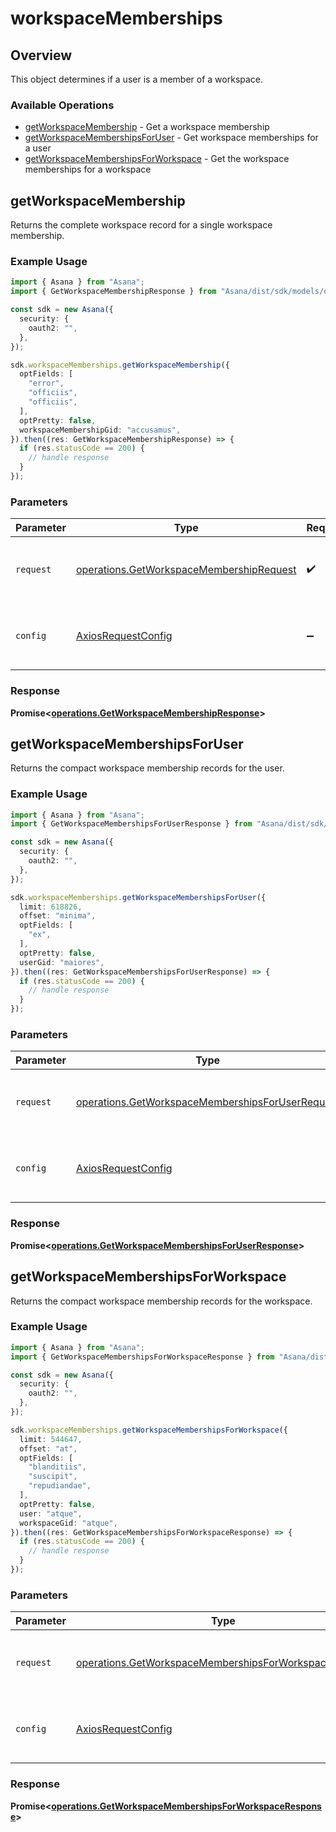 # workspaceMemberships

## Overview

This object determines if a user is a member of a workspace.

### Available Operations

* [getWorkspaceMembership](#getworkspacemembership) - Get a workspace membership
* [getWorkspaceMembershipsForUser](#getworkspacemembershipsforuser) - Get workspace memberships for a user
* [getWorkspaceMembershipsForWorkspace](#getworkspacemembershipsforworkspace) - Get the workspace memberships for a workspace

## getWorkspaceMembership

Returns the complete workspace record for a single workspace membership.

### Example Usage

```typescript
import { Asana } from "Asana";
import { GetWorkspaceMembershipResponse } from "Asana/dist/sdk/models/operations";

const sdk = new Asana({
  security: {
    oauth2: "",
  },
});

sdk.workspaceMemberships.getWorkspaceMembership({
  optFields: [
    "error",
    "officiis",
    "officiis",
  ],
  optPretty: false,
  workspaceMembershipGid: "accusamus",
}).then((res: GetWorkspaceMembershipResponse) => {
  if (res.statusCode == 200) {
    // handle response
  }
});
```

### Parameters

| Parameter                                                                                            | Type                                                                                                 | Required                                                                                             | Description                                                                                          |
| ---------------------------------------------------------------------------------------------------- | ---------------------------------------------------------------------------------------------------- | ---------------------------------------------------------------------------------------------------- | ---------------------------------------------------------------------------------------------------- |
| `request`                                                                                            | [operations.GetWorkspaceMembershipRequest](../../models/operations/getworkspacemembershiprequest.md) | :heavy_check_mark:                                                                                   | The request object to use for the request.                                                           |
| `config`                                                                                             | [AxiosRequestConfig](https://axios-http.com/docs/req_config)                                         | :heavy_minus_sign:                                                                                   | Available config options for making requests.                                                        |


### Response

**Promise<[operations.GetWorkspaceMembershipResponse](../../models/operations/getworkspacemembershipresponse.md)>**


## getWorkspaceMembershipsForUser

Returns the compact workspace membership records for the user.

### Example Usage

```typescript
import { Asana } from "Asana";
import { GetWorkspaceMembershipsForUserResponse } from "Asana/dist/sdk/models/operations";

const sdk = new Asana({
  security: {
    oauth2: "",
  },
});

sdk.workspaceMemberships.getWorkspaceMembershipsForUser({
  limit: 618826,
  offset: "minima",
  optFields: [
    "ex",
  ],
  optPretty: false,
  userGid: "maiores",
}).then((res: GetWorkspaceMembershipsForUserResponse) => {
  if (res.statusCode == 200) {
    // handle response
  }
});
```

### Parameters

| Parameter                                                                                                            | Type                                                                                                                 | Required                                                                                                             | Description                                                                                                          |
| -------------------------------------------------------------------------------------------------------------------- | -------------------------------------------------------------------------------------------------------------------- | -------------------------------------------------------------------------------------------------------------------- | -------------------------------------------------------------------------------------------------------------------- |
| `request`                                                                                                            | [operations.GetWorkspaceMembershipsForUserRequest](../../models/operations/getworkspacemembershipsforuserrequest.md) | :heavy_check_mark:                                                                                                   | The request object to use for the request.                                                                           |
| `config`                                                                                                             | [AxiosRequestConfig](https://axios-http.com/docs/req_config)                                                         | :heavy_minus_sign:                                                                                                   | Available config options for making requests.                                                                        |


### Response

**Promise<[operations.GetWorkspaceMembershipsForUserResponse](../../models/operations/getworkspacemembershipsforuserresponse.md)>**


## getWorkspaceMembershipsForWorkspace

Returns the compact workspace membership records for the workspace.

### Example Usage

```typescript
import { Asana } from "Asana";
import { GetWorkspaceMembershipsForWorkspaceResponse } from "Asana/dist/sdk/models/operations";

const sdk = new Asana({
  security: {
    oauth2: "",
  },
});

sdk.workspaceMemberships.getWorkspaceMembershipsForWorkspace({
  limit: 544647,
  offset: "at",
  optFields: [
    "blanditiis",
    "suscipit",
    "repudiandae",
  ],
  optPretty: false,
  user: "atque",
  workspaceGid: "atque",
}).then((res: GetWorkspaceMembershipsForWorkspaceResponse) => {
  if (res.statusCode == 200) {
    // handle response
  }
});
```

### Parameters

| Parameter                                                                                                                      | Type                                                                                                                           | Required                                                                                                                       | Description                                                                                                                    |
| ------------------------------------------------------------------------------------------------------------------------------ | ------------------------------------------------------------------------------------------------------------------------------ | ------------------------------------------------------------------------------------------------------------------------------ | ------------------------------------------------------------------------------------------------------------------------------ |
| `request`                                                                                                                      | [operations.GetWorkspaceMembershipsForWorkspaceRequest](../../models/operations/getworkspacemembershipsforworkspacerequest.md) | :heavy_check_mark:                                                                                                             | The request object to use for the request.                                                                                     |
| `config`                                                                                                                       | [AxiosRequestConfig](https://axios-http.com/docs/req_config)                                                                   | :heavy_minus_sign:                                                                                                             | Available config options for making requests.                                                                                  |


### Response

**Promise<[operations.GetWorkspaceMembershipsForWorkspaceResponse](../../models/operations/getworkspacemembershipsforworkspaceresponse.md)>**

